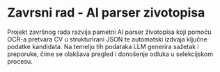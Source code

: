 # Zavrsni rad - AI parser zivotopisa
Projekt završnog rada razvija pametni AI parser životopisa koji pomoću OCR-a pretvara CV u strukturirani JSON te automatski izdvaja ključne podatke kandidata. Na temelju tih podataka LLM generira sažetak i preporuke, čime se olakšava pregled i donošenje odluka u selekcijskom procesu.
